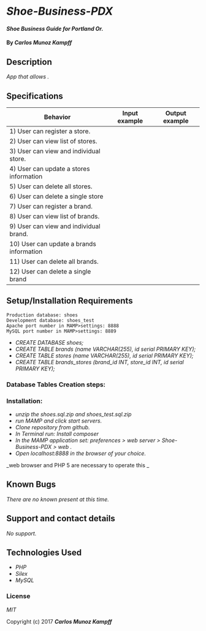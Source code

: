 # _Shoe-Business-PDX_

#### _Shoe Business Guide for Portland Or._

#### By _**Carlos Munoz Kampff**_

## Description

_App that allows ._


## Specifications

| Behavior                                              |   Input example   |  Output example |
|-------------------------------------------------------|:-----------------:|:---------------:|
| 1) User can register a store.|||
| 2) User can view list of stores.|||
| 3) User can view and individual store.|||
| 4) User can update a stores information|||
| 5) User can delete all stores.|||
| 6) User can delete a single store|||
| 7) User can register a brand.|||
| 8) User can view list of brands.|||
| 9) User can view and individual brand.|||
| 10) User can update a brands information|||
| 11) User can delete all brands.|||
| 12) User can delete a single brand|||


## Setup/Installation Requirements
    Production database: shoes
    Development database: shoes_test
    Apache port number in MAMP>settings: 8888
    MySQL port number in MAMP>settings: 8889


* _CREATE DATABASE shoes;_
* _CREATE TABLE brands (name VARCHAR(255), id serial PRIMARY KEY);_
* _CREATE TABLE stores (name VARCHAR(255), id serial PRIMARY KEY);_
* _CREATE TABLE brands_stores (brand_id INT, store_id INT, id serial PRIMARY KEY);_
### Database Tables Creation steps:


### Installation:
* _unzip the shoes.sql.zip and shoes_test.sql.zip_
* _run MAMP and click start servers._
* _Clone repository from github._
* _In Terminal run: Install composer_
* _In the MAMP application set: preferences > web server > Shoe-Business-PDX > web ._
* _Open localhost:8888 in the browser of your choice._


_web browser and PHP 5 are necessary to operate this _

## Known Bugs

_There are no known present at this time._

## Support and contact details

_No support._

## Technologies Used

* _PHP_
* _Silex_
* _MySQL_

### License

*MIT*

Copyright (c) 2017 **_Carlos Munoz Kampff_**
